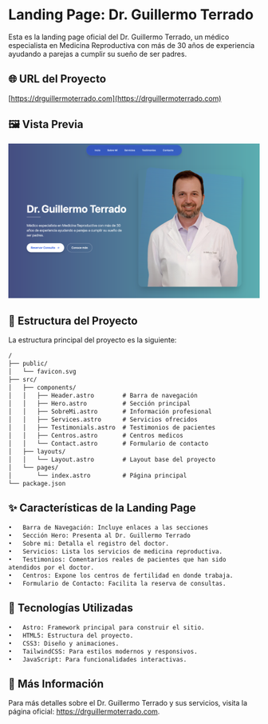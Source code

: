 # Landing Page: Dr. Guillermo Terrado

Esta es la landing page oficial del Dr. Guillermo Terrado, un médico especialista en Medicina Reproductiva con más de 30 años de experiencia ayudando a parejas a cumplir su sueño de ser padres.

## 🌐 URL del Proyecto

[https://drguillermoterrado.com](https://drguillermoterrado.com)

## 🖼️ Vista Previa

![Vista previa de la página](./public/preview.png)

## 🚀 Estructura del Proyecto

La estructura principal del proyecto es la siguiente:

```text
/
├── public/
│   └── favicon.svg
├── src/
│   ├── components/
│   │   ├── Header.astro        # Barra de navegación
│   │   ├── Hero.astro          # Sección principal
│   │   ├── SobreMi.astro       # Información profesional
│   │   ├── Services.astro      # Servicios ofrecidos
│   │   ├── Testimonials.astro  # Testimonios de pacientes
│   │   ├── Centros.astro       # Centros medicos
│   │   └── Contact.astro       # Formulario de contacto
│   ├── layouts/
│   │   └── Layout.astro        # Layout base del proyecto
│   └── pages/
│       └── index.astro         # Página principal
└── package.json
```

## ✨ Características de la Landing Page

    •	Barra de Navegación: Incluye enlaces a las secciones
    •	Sección Hero: Presenta al Dr. Guillermo Terrado
    •   Sobre mi: Detalla el registro del doctor.
    •	Servicios: Lista los servicios de medicina reproductiva.
    •	Testimonios: Comentarios reales de pacientes que han sido atendidos por el doctor.
    •   Centros: Expone los centros de fertilidad en donde trabaja.
    •	Formulario de Contacto: Facilita la reserva de consultas.

## 🌟 Tecnologías Utilizadas

    •	Astro: Framework principal para construir el sitio.
    •	HTML5: Estructura del proyecto.
    •	CSS3: Diseño y animaciones.
    •	TailwindCSS: Para estilos modernos y responsivos.
    •	JavaScript: Para funcionalidades interactivas.

## 👀 Más Información

Para más detalles sobre el Dr. Guillermo Terrado y sus servicios, visita la página oficial: https://drguillermoterrado.com.
